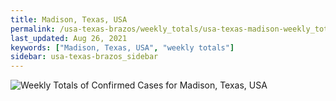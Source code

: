 ```yaml
---
title: Madison, Texas, USA
permalink: /usa-texas-brazos/weekly_totals/usa-texas-madison-weekly_totals.html
last_updated: Aug 26, 2021
keywords: ["Madison, Texas, USA", "weekly totals"]
sidebar: usa-texas-brazos_sidebar
---
```


![Weekly Totals of Confirmed Cases for Madison, Texas, USA](/covid_tracker/images/graphs/usa-texas-madison-weekly_totals_graph.png)
